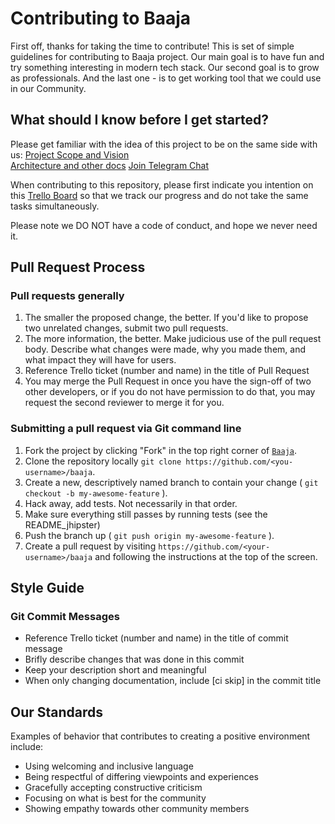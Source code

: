 # Contributing to Baaja

First off, thanks for taking the time to contribute! 
This is set of simple guidelines for contributing to Baaja project. Our main goal is to have fun 
and try something interesting in modern tech stack. Our second goal is to grow as professionals.
And the last one - is to get working tool that we could use in our Community.

## What should I know before I get started?

Please get familiar with the idea of this project to be on the same side with us: 
[Project Scope and Vision](https://drive.google.com/file/d/1dhqX1FNDGvTn3l3Ud-k-F6wdFsGefdng/view?usp=sharing)  
[Architecture and other docs](https://docs.google.com/document/d/18JmZTkDB2DsSjAmbBcGKm5crNTBJ0MIsoGI2WYReuG8/edit?usp=sharing) 
[Join Telegram Chat](https://t.me/joinchat/FT4fihZ8kvlOEv9mCBI0lw)

When contributing to this repository, please first indicate you intention on this [Trello Board](https://trello.com/b/GoISjUOA/baaja)
so that we track our progress and do not take the same tasks simultaneously.

Please note we DO NOT have a code of conduct, and hope we never need it.

## Pull Request Process

### Pull requests generally

1. The smaller the proposed change, the better. If you'd like to propose two unrelated changes, submit two pull requests.
2. The more information, the better. Make judicious use of the pull request body. Describe what changes were made, why you made them, and what impact they will have for users.
3. Reference Trello ticket (number and name) in the title of Pull Request
2. You may merge the Pull Request in once you have the sign-off of two other developers, or if you 
   do not have permission to do that, you may request the second reviewer to merge it for you.

### Submitting a pull request via Git command line

1. Fork the project by clicking "Fork" in the top right corner of [`Baaja`](https://github.com/JavaMahileu/baaja).
2. Clone the repository locally `git clone https://github.com/<you-username>/baaja`.
3. Create a new, descriptively named branch to contain your change ( `git checkout -b my-awesome-feature` ).
4. Hack away, add tests. Not necessarily in that order.
5. Make sure everything still passes by running tests (see the README_jhipster)
6. Push the branch up ( `git push origin my-awesome-feature` ).
7. Create a pull request by visiting `https://github.com/<your-username>/baaja` and following the instructions at the top of the screen.

## Style Guide

### Git Commit Messages

* Reference Trello ticket (number and name) in the title of commit message
* Brifly describe changes that was done in this commit
* Keep your description short and meaningful
* When only changing documentation, include [ci skip] in the commit title

## Our Standards

Examples of behavior that contributes to creating a positive environment
include:

* Using welcoming and inclusive language
* Being respectful of differing viewpoints and experiences
* Gracefully accepting constructive criticism
* Focusing on what is best for the community
* Showing empathy towards other community members
